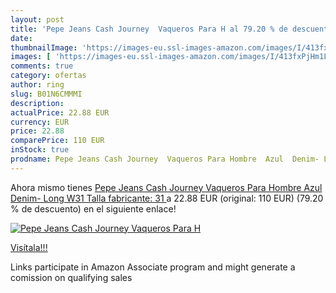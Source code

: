 ```yaml
---
layout: post
title: 'Pepe Jeans Cash Journey  Vaqueros Para H al 79.20 % de descuento'
date: 
thumbnailImage: 'https://images-eu.ssl-images-amazon.com/images/I/413fxPjHm1L._SL200_.jpg'
images: [ 'https://images-eu.ssl-images-amazon.com/images/I/413fxPjHm1L._SL200_.jpg' ]
comments: true
category: ofertas
author: ring
slug: B01N6CMMMI
description:
actualPrice: 22.88 EUR
currency: EUR
price: 22.88
comparePrice: 110 EUR
inStock: true
prodname: Pepe Jeans Cash Journey  Vaqueros Para Hombre  Azul  Denim- Long   W31  Talla fabricante: 31 
---
```


Ahora mismo tienes [Pepe Jeans Cash Journey  Vaqueros Para Hombre  Azul  Denim- Long   W31  Talla fabricante: 31 ](https://www.amazon.es/dp/B01N6CMMMI/?tag=tolees-21) a 22.88 EUR (original: 110 EUR) (79.20 %  de descuento) en el siguiente enlace!

[![Pepe Jeans Cash Journey  Vaqueros Para H](https://images-eu.ssl-images-amazon.com/images/I/413fxPjHm1L._SL200_.jpg)](https://www.amazon.es/dp/B01N6CMMMI/?tag=tolees-21)

[Visítala!!!](https://www.amazon.es/dp/B01N6CMMMI/?tag=tolees-21)

Links participate in Amazon Associate program and might generate a comission on qualifying sales
